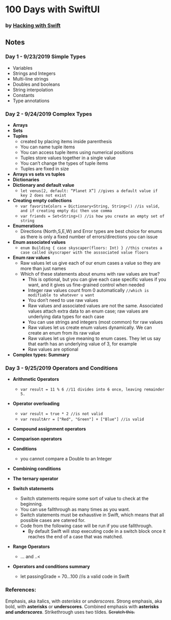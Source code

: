 # 100 Days with SwiftUI
### by [Hacking with Swift](https://www.hackingwithswift.com/100/swiftui/3)

## Notes

### Day 1 - 9/23/2019 __Simple Types__
- Variables
- Strings and Integers
- Multi-line strings
- Doubles and booleans
- String interpolation
- Constants
- Type annotations

### Day 2 - 9/24/2019 __Complex Types__
- __Arrays__
- __Sets__
- __Tuples__
    - created by placing items inside parenthesis
    - You can name tuple items
    - You can access tuple items using numerical positions
    - Tuples store values together in a single value
    - You can’t change the types of tuple items
    - Tuples are fixed in size
- __Arrays vs sets vs tuples__
- __Dictionaries__
- __Dictionary and default value__
    - ```let venus[2, default: “Planet X”] //gives a default value if key 2 does not exist```
- __Creating empty collections__
    - ```var favoriteColors = Dictionary<String, String>() //is valid, and if creating empty dic then use comma```
    - ```var friends = Set<String>() //is how you create an empty set of string```
- __Enumerations__
    - Directions (North,S,E,W) and Error types are best choice for enums as there is only a fixed number of errors/directions you can issue 
- __Enum associated values__
    - ```enum Building { case skyscaper(floors: Int) } //this creates a case called skyscraper with the asssociated value floors```
- __Enum raw values__
    - Raw values let us give each of our enum cases a value so they are more than just names
    - Which of these statements about enums with raw values are true?
        - This is optional, but you can give each case specific values if you want, and it gives us fine-grained control when needed
        - Integer raw values count from 0 automatically ```//which is modifiable to whatever u want```
        - You don’t need to use raw values
        - Raw values and associated values are not the same. Associated values attach extra data to an enum case; raw values are underlying data types for each case
        - You can use strings and integers (most common) for raw values
        - Raw values let us create enum values dynamically. We can create an enum from its raw value
        - Raw values let us give meaning to enum cases. They let us say that earth has an underlying value of 3, for example
        - Raw values are optional
- __Complex types: Summary__

### Day 3 - 9/25/2019 __Operators and Conditions__
- __Arithmetic Operators__
    - ```var result = 11 % 6 //11 divides into 6 once, leaving remainder 5.```

- __Operator overloading__
    - ```var result = true * 2 //is not valid```
    - ```var resultArr = ["Red", "Green"] + ["Blue"] //is valid ```
- __Compound assignment operators__
- __Comparison operators__
- __Conditions__
    - you cannot compare a Double to an Integer
- __Combining conditions__
- __The ternary operator__
- __Switch statements__
    - Switch statements require some sort of value to check at the beginning.
    - You can use fallthrough as many times as you want.
    - Switch statements must be exhaustive in Swift, which means that all possible cases are catered for.
    - Code from the following case will be run if you use fallthrough.
        - By default Swift will stop executing code in a switch block once it reaches the end of a case that was matched.
- __Range Operators__
    - ... and ..<
- __Operators and conditions summary__
    - let passingGrade = 70...100 //is a valid code in Swift




### References:
Emphasis, aka italics, with *asterisks* or _underscores_.
Strong emphasis, aka bold, with **asterisks** or __underscores__.
Combined emphasis with **asterisks and _underscores_**.
Strikethrough uses two tildes. ~~Scratch this.~~
